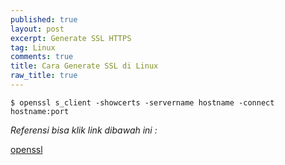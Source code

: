 ```yaml
---
published: true
layout: post
excerpt: Generate SSL HTTPS
tag: Linux
comments: true
title: Cara Generate SSL di Linux
raw_title: true
---
```

```
$ openssl s_client -showcerts -servername hostname -connect hostname:port
```
*Referensi bisa klik link dibawah ini :*
</figure>
<figcaption><a href="https://www.freecodecamp.org/news/openssl-command-cheatsheet-b441be1e8c4a/" title="openssl">openssl</a></figcaption>
</figure>
  
  
